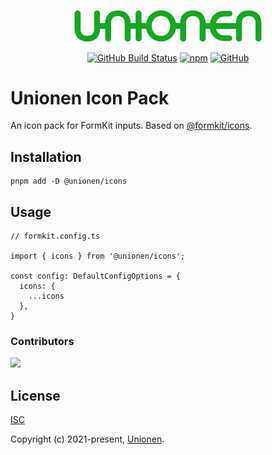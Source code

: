 <p align="center"><a href="https://www.unionen.se" target="_blank" rel="noopener noreferrer"><img src="./public/unionen.png" width="300"/></a></p>

<p align="center">
  <a href="https://github.com/unionen/icons/actions"><img title="Build Badge" alt="GitHub Build Status" src="https://github.com/unionen/icons/actions/workflows/main.yml/badge.svg"></a>
  <a href="https://www.npmjs.com/package/@unionen/icons"><img alt="npm" src="https://img.shields.io/npm/v/@unionen/icons"></a>
  <a href="https://github.com/unionen/icons"><img alt="GitHub" src="https://img.shields.io/github/license/unionen/icons"></a>
</p>

# Unionen Icon Pack

An icon pack for FormKit inputs. Based on [@formkit/icons](https://github.com/formkit/formkit).

## Installation

    pnpm add -D @unionen/icons

## Usage

    // formkit.config.ts

    import { icons } from '@unionen/icons';

    const config: DefaultConfigOptions = {
      icons: {
        ...icons
      },
    }

### Contributors

<a href="https://github.com/unionen/icons/graphs/contributors"><img src="https://contributors-img.web.app/image?repo=unionen/icons" /></a>

## License

[ISC](https://opensource.org/licenses/ISC)

Copyright (c) 2021-present, [Unionen](https://www.unionen.se).
